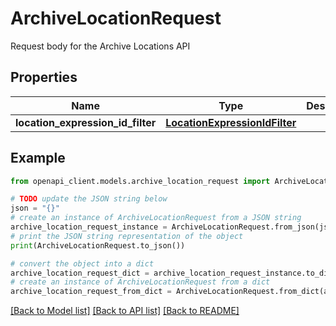 # ArchiveLocationRequest

Request body for the Archive Locations API

## Properties

Name | Type | Description | Notes
------------ | ------------- | ------------- | -------------
**location_expression_id_filter** | [**LocationExpressionIdFilter**](LocationExpressionIdFilter.md) |  | [optional] 

## Example

```python
from openapi_client.models.archive_location_request import ArchiveLocationRequest

# TODO update the JSON string below
json = "{}"
# create an instance of ArchiveLocationRequest from a JSON string
archive_location_request_instance = ArchiveLocationRequest.from_json(json)
# print the JSON string representation of the object
print(ArchiveLocationRequest.to_json())

# convert the object into a dict
archive_location_request_dict = archive_location_request_instance.to_dict()
# create an instance of ArchiveLocationRequest from a dict
archive_location_request_from_dict = ArchiveLocationRequest.from_dict(archive_location_request_dict)
```
[[Back to Model list]](../README.md#documentation-for-models) [[Back to API list]](../README.md#documentation-for-api-endpoints) [[Back to README]](../README.md)


